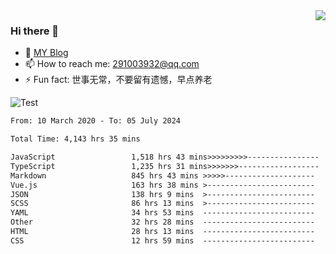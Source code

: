 <img align='right' src='https://github-readme-stats.vercel.app/api?username=niaogege&show_icons=true&theme=radical'/>

### Hi there 👋

- 🌱 [MY Blog](https://bythewayer.com/)
- 📫 How to reach me: 291003932@qq.com
- ⚡ Fun fact:  世事无常，不要留有遗憾，早点养老

![Test](https://github-readme-stats.vercel.app/api/top-langs/?username=niaogege&layout=compact)

<!--START_SECTION:waka-->

```txt
From: 10 March 2020 - To: 05 July 2024

Total Time: 4,143 hrs 35 mins

JavaScript                 1,518 hrs 43 mins>>>>>>>>>----------------   36.65 %
TypeScript                 1,235 hrs 31 mins>>>>>>>------------------   29.82 %
Markdown                   845 hrs 43 mins >>>>>--------------------   20.41 %
Vue.js                     163 hrs 38 mins >------------------------   03.95 %
JSON                       138 hrs 9 mins  >------------------------   03.33 %
SCSS                       86 hrs 13 mins  >------------------------   02.08 %
YAML                       34 hrs 53 mins  -------------------------   00.84 %
Other                      32 hrs 28 mins  -------------------------   00.78 %
HTML                       28 hrs 13 mins  -------------------------   00.68 %
CSS                        12 hrs 59 mins  -------------------------   00.31 %
```

<!--END_SECTION:waka-->

